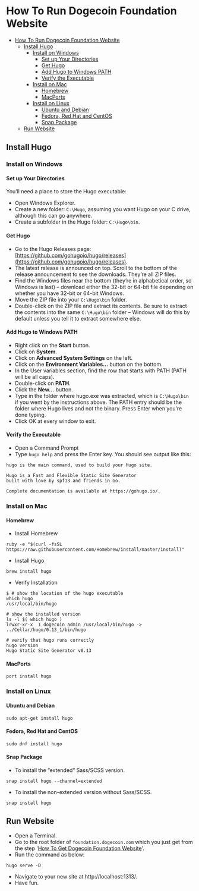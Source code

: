 # How To Run Dogecoin Foundation Website

- [How To Run Dogecoin Foundation Website](#how-to-run-dogecoin-foundation-website)
  - [Install Hugo](#install-hugo)
    - [Install on Windows](#install-on-windows)
      - [Set up Your Directories](#set-up-your-directories)
      - [Get Hugo](#get-hugo)
      - [Add Hugo to Windows PATH](#add-hugo-to-windows-path)
      - [Verify the Executable](#verify-the-executable)
    - [Install on Mac](#install-on-mac)
      - [Homebrew](#homebrew)
      - [MacPorts](#macports)
    - [Install on Linux](#install-on-linux)
      - [Ubuntu and Debian](#ubuntu-and-debian)
      - [Fedora, Red Hat and CentOS](#fedora-red-hat-and-centos)
      - [Snap Package](#snap-package)
  - [Run Website](#run-website)

## Install Hugo

### Install on Windows

#### Set up Your Directories 

You’ll need a place to store the Hugo executable:

* Open Windows Explorer.
* Create a new folder: ```C:\Hugo```, assuming you want Hugo on your C drive, although this can go anywhere.
* Create a subfolder in the Hugo folder: ```C:\Hugo\bin```.

#### Get Hugo

* Go to the Hugo Releases page: [https://github.com/gohugoio/hugo/releases](https://github.com/gohugoio/hugo/releases).
* The latest release is announced on top. Scroll to the bottom of the release announcement to see the downloads. They’re all ZIP files.
* Find the Windows files near the bottom (they’re in alphabetical order, so Windows is last) – download either the 32-bit or 64-bit file depending on whether you have 32-bit or 64-bit Windows. 
* Move the ZIP file into your ```C:\Hugo\bin``` folder.
* Double-click on the ZIP file and extract its contents. Be sure to extract the contents into the same ```C:\Hugo\bin``` folder – Windows will do this by default unless you tell it to extract somewhere else.

#### Add Hugo to Windows PATH

* Right click on the **Start** button.
* Click on **System**.
* Click on **Advanced System Settings** on the left.
* Click on the **Environment Variables…** button on the bottom.
* In the User variables section, find the row that starts with PATH (PATH will be all caps).
* Double-click on **PATH**.
* Click the **New…** button.
* Type in the folder where hugo.exe was extracted, which is ```C:\Hugo\bin``` if you went by the instructions above. The PATH entry should be the folder where Hugo lives and not the binary. Press Enter when you’re done typing.
* Click OK at every window to exit.

#### Verify the Executable

* Open a Command Prompt 
* Type ```hugo help``` and press the Enter key. You should see output like this:
```
hugo is the main command, used to build your Hugo site.

Hugo is a Fast and Flexible Static Site Generator
built with love by spf13 and friends in Go.

Complete documentation is available at https://gohugo.io/.
```

### Install on Mac

#### Homebrew

* Install Homebrew
```
ruby -e "$(curl -fsSL https://raw.githubusercontent.com/Homebrew/install/master/install)"
``` 
* Install Hugo
```
brew install hugo
```
* Verify Installation
```
$ # show the location of the hugo executable
which hugo
/usr/local/bin/hugo

# show the installed version
ls -l $( which hugo )
lrwxr-xr-x  1 dogecoin admin /usr/local/bin/hugo -> ../Cellar/hugo/0.13_1/bin/hugo

# verify that hugo runs correctly
hugo version
Hugo Static Site Generator v0.13
```

#### MacPorts

```
port install hugo
```

### Install on Linux 

#### Ubuntu and Debian

```
sudo apt-get install hugo
```

#### Fedora, Red Hat and CentOS

```
sudo dnf install hugo
```

#### Snap Package

* To install the “extended” Sass/SCSS version.
```
snap install hugo --channel=extended
```
* To install the non-extended version without Sass/SCSS.
```
snap install hugo
```

## Run Website

* Open a Terminal.
* Go to the root folder of ```foundation.dogecoin.com``` which you just get from the step '[How To Get Dogecoin Foundation Website](how-to-get-website.md)'.
* Run the command as below:
```
hugo serve -D
```
* Navigate to your new site at http://localhost:1313/.
* Have fun.